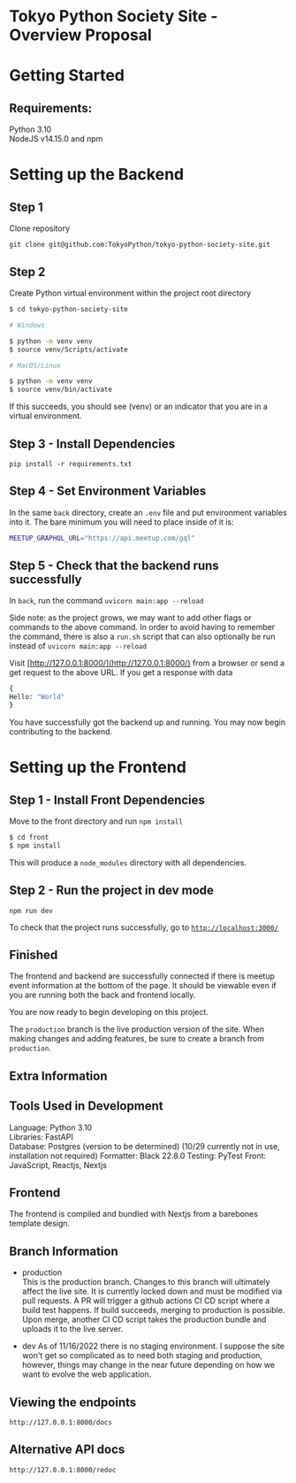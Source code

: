 # Tokyo Python Society Site - Overview Proposal

# Getting Started

## Requirements:

Python 3.10  
NodeJS v14.15.0 and npm

# Setting up the Backend

## Step 1

Clone repository

`git clone git@github.com:TokyoPython/tokyo-python-society-site.git`

## Step 2

Create Python virtual environment within the project root directory

```bash
$ cd tokyo-python-society-site

# Windows

$ python -m venv venv
$ source venv/Scripts/activate

# MacOS/Linux

$ python -m venv venv
$ source venv/bin/activate
```

If this succeeds, you should see (venv) or an indicator that you are in a virtual environment.

## Step 3 - Install Dependencies

`pip install -r requirements.txt`

## Step 4 - Set Environment Variables

In the same `back` directory, create an `.env` file and put environment variables into it. The bare minimum you will need to place inside of it is:

```bash
MEETUP_GRAPHQL_URL="https://api.meetup.com/gql"
```

## Step 5 - Check that the backend runs successfully

In `back`, run the command `uvicorn main:app --reload`

Side note: as the project grows, we may want to add other flags or commands to the above command. In order to avoid having to remember the command, there is also a `run.sh` script that can also optionally be run instead of `uvicorn main:app --reload`

Visit [http://127.0.0.1:8000/](http://127.0.0.1:8000/) from a browser or send a get request to the above URL. If you get a response with data

```bash
{
Hello: "World"
}
```

You have successfully got the backend up and running. You may now begin contributing to the backend.

# Setting up the Frontend

## Step 1 - Install Front Dependencies

Move to the front directory and run `npm install`

```bash
$ cd front
$ npm install
```

This will produce a `node_modules` directory with all dependencies. 

## Step 2 - Run the project in dev mode

`npm run dev`

To check that the project runs successfully, go to [`http://localhost:3000/`](http://localhost:3000/)

## Finished

The frontend and backend are successfully connected if there is meetup event information at the bottom of the page. It should be viewable even if you are running both the back and frontend locally.

You are now ready to begin developing on this project.

The `production` branch is the live production version of the site. When making changes and adding features, be sure to create a branch from `production`.

## Extra Information

## Tools Used in Development

Language: Python 3.10  
Libraries: FastAPI  
Database: Postgres (version to be determined) (10/29 currently not in use, installation not required)
Formatter: Black 22.8.0
Testing: PyTest
Front: JavaScript, Reactjs, Nextjs

## Frontend
The frontend is compiled and bundled with Nextjs from a barebones template design. 

## Branch Information

- production  
This is the production branch. Changes to this branch will ultimately affect the live site. It is currently locked down and must be modified via pull requests. A PR will trigger a github actions CI CD script where a build test happens. If build succeeds, merging to production is possible. Upon merge, another CI CD script takes the production bundle and uploads it to the live server. 

- dev
As of 11/16/2022 there is no staging environment. I suppose the site won't get so complicated as to need both staging and production, however, things may change in the near future depending on how we want to evolve the web application.

## Viewing the endpoints

`http://127.0.0.1:8000/docs`


## Alternative API docs

`http://127.0.0.1:8000/redoc`
